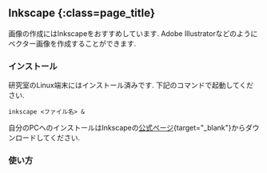 
## Inkscape {:class=page_title}

画像の作成にはInkscapeをおすすめしています. 
Adobe Illustratorなどのようにベクター画像を作成することができます. 

### インストール

研究室のLinux端末にはインストール済みです. 下記のコマンドで起動してください. 

    inkscape <ファイル名> &


自分のPCへのインストールはInkscapeの[公式ページ](https://inkscape.org){target="_blank"}からダウンロードしてください.

### 使い方

